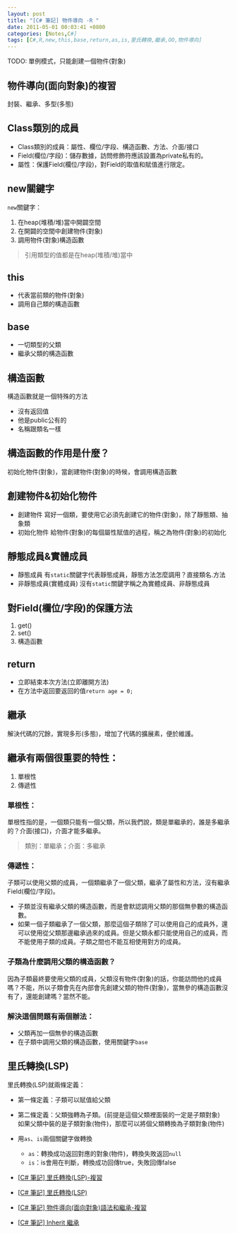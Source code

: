 ```yaml
---
layout: post
title: "[C# 筆記] 物件導向 -R "
date: 2011-05-01 00:03:41 +0800
categories: [Notes,C#]
tags: [C#,R,new,this,base,return,as,is,里氏轉換,繼承,OO,物件導向]
---
```


TODO: 單例模式，只能創建一個物件(對象)

## 物件導向(面向對象)的複習
封裝、繼承、多型(多態)

## Class類別的成員
- Class類別的成員：屬性、欄位/字段、構造函數、方法、介面/接口
- Field(欄位/字段)：儲存數據，訪問修飾符應該設置為private私有的。
- 屬性：保護Field(欄位/字段)，對Field的取值和賦值進行限定。

## new關鍵字
`new`關鍵字：
1. 在heap(堆積/堆)當中開闢空間
2. 在開闢的空間中創建物件(對象)
3. 調用物件(對象)構造函數
> 引用類型的值都是在heap(堆積/堆)當中

## this
- 代表當前類的物件(對象)
- 調用自己類的構造函數

## base
- 一切類型的父類
- 繼承父類的構造函數

## 構造函數
構造函數就是一個特殊的方法
- 沒有返回值
- 他是public公有的
- 名稱跟類名一樣

## 構造函數的作用是什麼？
初始化物件(對象)，當創建物件(對象)的時候，會調用構造函數

## 創建物件&初始化物件
- 創建物件
寫好一個類，要使用它必須先創建它的物件(對象)，除了靜態類、抽象類
- 初始化物件
給物件(對象)的每個屬性賦值的過程，稱之為物件(對象)的初始化

## 靜態成員&實體成員
- 靜態成員
有`static`關鍵字代表靜態成員，靜態方法怎麼調用？直接類名.方法
- 非靜態成員(實體成員)
沒有`static`關鍵字稱之為實體成員、非靜態成員

## 對Field(欄位/字段)的保護方法
1. get()
2. set()
3. 構造函數

## return
- 立即結束本次方法(立即離開方法)
- 在方法中返回要返回的值`return age = 0;`

## 繼承
解決代碼的冗餘，實現多形(多態)，增加了代碼的擴展素，便於維護。

## 繼承有兩個很重要的特性：
1. 單根性
2. 傳遞性
  
### 單根性：
單根性指的是，一個類只能有一個父類，所以我們說，類是單繼承的，誰是多繼承的？介面(接口)，介面才能多繼承。
> 類別：單繼承；介面：多繼承

### 傳遞性：
子類可以使用父類的成員，一個類繼承了一個父類，繼承了屬性和方法，沒有繼承Field(欄位/字段)。
- 子類並沒有繼承父類的構造函數，而是會默認調用父類的那個無參數的構造函數。
- 如果一個子類繼承了一個父類，那麼這個子類除了可以使用自己的成員外，還可以使用從父類那邊繼承過來的成員。但是父類永都只能使用自己的成員，而不能使用子類的成員。子類之間也不能互相使用對方的成員。

### 子類為什麼調用父類的構造函數？
因為子類最終要使用父類的成員，父類沒有物件(對象)的話，你能訪問他的成員嗎？不能，所以子類會先在內部會先創建父類的物件(對象)，當無參的構造函數沒有了，還能創建嗎？當然不能。

### 解決這個問題有兩個辦法：
- 父類再加一個無參的構造函數
- 在子類中調用父類的構造函數，使用關鍵字`base`


## 里氏轉換(LSP)
里氏轉換(LSP)就兩條定義：
- 第一條定義：子類可以賦值給父類
- 第二條定義：父類強轉為子類。(前提是這個父類裡面裝的一定是子類對象)    
如果父類中裝的是子類對象(物件)，那麼可以將個父類轉換為子類對象(物件)    
- 用`as`、`is`兩個關鍵字做轉換
    - `as`：轉換成功返回對應的對象(物件)，轉換失敗返回`null`
    - `is`：is會用在判斷，轉換成功回傳true，失敗回傳false

        
- [[C# 筆記] 里氏轉換(LSP)-複習](https://riivalin.github.io/posts/lsp-1/)
- [[C# 筆記] 里氏轉換(LSP)](https://riivalin.github.io/posts/lsp/)
- [[C# 筆記] 物件導向(面向對象)語法和繼承-複習](https://riivalin.github.io/posts/oo/)
- [[C# 筆記] Inherit 繼承](https://riivalin.github.io/posts/inherit/)